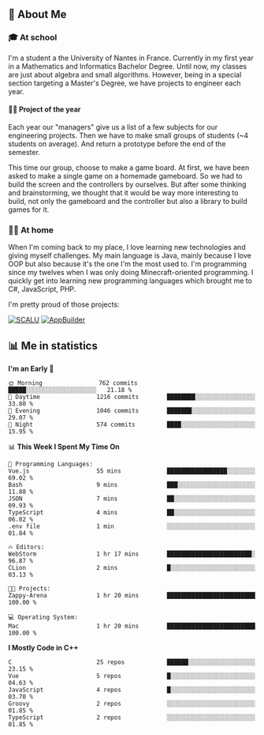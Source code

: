 ## 👀 About Me

### 🎓 At school

I'm a student a the University of Nantes in France. Currently in my first year in a Mathematics and Informatics Bachelor Degree. Until now, my classes are just about algebra and small algorithms. However, being in a special section targeting a Master's Degree, we have projects to engineer each year. 

#### 🔧🔬 Project of the year

Each year our "managers" give us a list of a few subjects for our engineering projects. Then we have to make small groups of students (~4 students on average). And return a prototype before the end of the semester.

This time our group, choose to make a game board. At first, we have been asked to make a single game on a homemade gameboard. So we had to build the screen and the controllers by ourselves. 
But after some thinking and brainstorming, we thought that it would be way more interesting to build, not only the gameboard and the controller but also a library to build games for it.

### 👨‍💻 At home

When I'm coming back to my place, I love learning new technologies and giving myself challenges. My main language is Java, mainly because I love OOP but also because it's the one I'm the most used to. I'm programming since my twelves when I was only doing Minecraft-oriented programming.  I quickly get into learning new programming languages which brought me to C#, JavaScript, PHP. 

I'm pretty proud of those projects:

[![SCALU](https://github-readme-stats.vercel.app/api/pin?username=renardfute&repo=SCALU)](https://github.com/renardfute/scalu)
[![AppBuilder](https://github-readme-stats.vercel.app/api/pin?username=pulsedev2&repo=AppBuilder)](https://github.com/pulsedev2/AppBuilder)

## 📊 Me in statistics
<!--START_SECTION:waka-->
**I'm an Early 🐤** 

```text
🌞 Morning                762 commits         █████░░░░░░░░░░░░░░░░░░░░   21.18 % 
🌆 Daytime                1216 commits        ████████░░░░░░░░░░░░░░░░░   33.80 % 
🌃 Evening                1046 commits        ███████░░░░░░░░░░░░░░░░░░   29.07 % 
🌙 Night                  574 commits         ████░░░░░░░░░░░░░░░░░░░░░   15.95 % 
```


📊 **This Week I Spent My Time On** 

```text
💬 Programming Languages: 
Vue.js                   55 mins             █████████████████░░░░░░░░   69.02 % 
Bash                     9 mins              ███░░░░░░░░░░░░░░░░░░░░░░   11.88 % 
JSON                     7 mins              ██░░░░░░░░░░░░░░░░░░░░░░░   09.93 % 
TypeScript               4 mins              ██░░░░░░░░░░░░░░░░░░░░░░░   06.02 % 
.env file                1 min               ░░░░░░░░░░░░░░░░░░░░░░░░░   01.84 % 

🔥 Editors: 
WebStorm                 1 hr 17 mins        ████████████████████████░   96.87 % 
CLion                    2 mins              █░░░░░░░░░░░░░░░░░░░░░░░░   03.13 % 

🐱‍💻 Projects: 
Zappy-Arena              1 hr 20 mins        █████████████████████████   100.00 % 

💻 Operating System: 
Mac                      1 hr 20 mins        █████████████████████████   100.00 % 
```

**I Mostly Code in C++** 

```text
C                        25 repos            ██████░░░░░░░░░░░░░░░░░░░   23.15 % 
Vue                      5 repos             █░░░░░░░░░░░░░░░░░░░░░░░░   04.63 % 
JavaScript               4 repos             █░░░░░░░░░░░░░░░░░░░░░░░░   03.70 % 
Groovy                   2 repos             ░░░░░░░░░░░░░░░░░░░░░░░░░   01.85 % 
TypeScript               2 repos             ░░░░░░░░░░░░░░░░░░░░░░░░░   01.85 % 
```




<!--END_SECTION:waka-->
